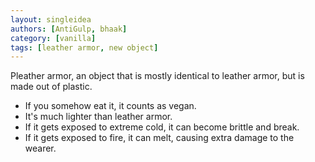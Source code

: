 ```yaml
---
layout: singleidea
authors: [AntiGulp, bhaak]
category: [vanilla]
tags: [leather armor, new object]
---
```

Pleather armor, an object that is mostly identical to leather armor, but is made
out of plastic.
- If you somehow eat it, it counts as vegan.
- It's much lighter than leather armor.
- If it gets exposed to extreme cold, it can become brittle and break.
- If it gets exposed to fire, it can melt, causing extra damage to the wearer.
